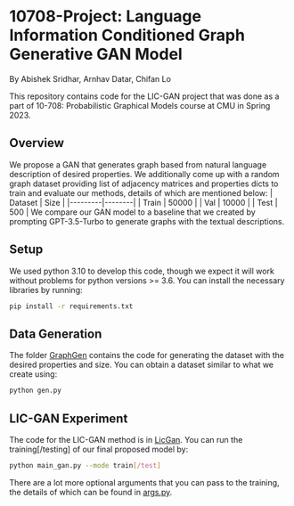 # 10708-Project: Language Information Conditioned Graph Generative GAN Model
By Abishek Sridhar, Arnhav Datar, Chifan Lo

This repository contains code for the LIC-GAN project that was done as a part of 10-708: Probabilistic Graphical Models course at CMU in Spring 2023.

## Overview
We propose a GAN that generates graph based from natural language description of desired properties.
We additionally come up with a random graph dataset providing list of adjacency matrices and properties dicts to train and evaluate our methods, details of which are mentioned below:
| Dataset | Size   |
|---------|--------|
| Train   | 50000  |
| Val     | 10000  |
| Test    | 500    |
We compare our GAN model to a baseline that we created by prompting GPT-3.5-Turbo to generate graphs with the textual descriptions.

## Setup
We used python 3.10 to develop this code, though we expect it will work without problems for python versions >= 3.6. You can install the necessary libraries by running:
```bash
pip install -r requirements.txt
```

## Data Generation
The folder [GraphGen](/GraphGen/) contains the code for generating the dataset with the desired properties and size. You can obtain a dataset similar to what we create using:
```bash
python gen.py
```

## LIC-GAN Experiment
The code for the LIC-GAN method is in [LicGan](/LicGan/). You can run the training[/testing] of our final proposed model by:
```bash
python main_gan.py --mode train[/test]
```
There are a lot more optional arguments that you can pass to the training, the details of which can be found in [args.py](/LicGan/args.py).
